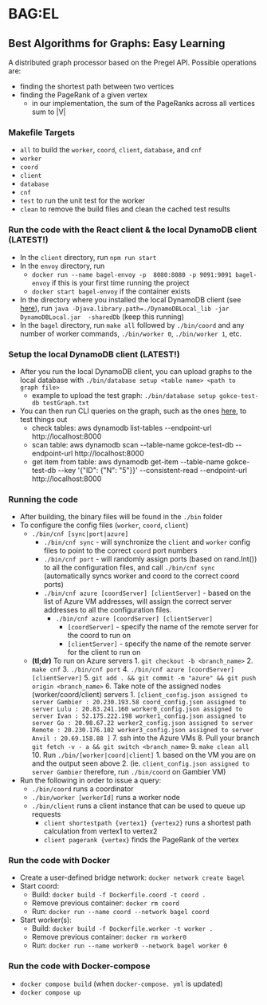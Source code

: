 # BAG:EL

## Best Algorithms for Graphs: Easy Learning

A distributed graph processor based on the Pregel API.
Possible operations are:

- finding the shortest path between two vertices
- finding the PageRank of a given vertex
  - in our implementation, the sum of the PageRanks across all vertices sum to |V|

### Makefile Targets

- `all` to build the `worker`, `coord`, `client`, `database`, and `cnf`
- `worker`
- `coord`
- `client`
- `database`
- `cnf`
- `test` to run the unit test for the worker
- `clean` to remove the build files and clean the cached test results

### Run the code with the React client & the local DynamoDB client (LATEST!)

- In the `client` directory, run `npm run start`
- In the `envoy` directory, run
  - `docker run --name bagel-envoy -p 
8080:8080 -p 9091:9091 bagel-envoy` if
    this is your first time running the project
  - `docker start bagel-envoy` if the
    container exists
- In the directory where you installed the
  local DynamoDB client (see [here](https://github.com/ryanjhkim/bagel/tree/main/database)), run `java -Djava.library.path=./DynamoDBLocal_lib -jar DynamoDBLocal.jar 
-sharedDb` (keep this running)
- In the `bagel` directory, run `make all`
  followed by `./bin/coord` and any number of
  worker commands, `./bin/worker 0`, `./bin/worker 1`, etc.

### Setup the local DynamoDB client (LATEST!)

- After you run the local DynamoDB client, you
  can upload graphs to the local database with
  `./bin/database setup <table name> <path to 
graph file>`
  - example to upload the test graph: `./bin/database setup gokce-test-db testGraph.txt`
- You can then run CLI queries on the graph,
  such as the ones [here](https://dynobase.dev/dynamodb-cli-query-examples/), to test things out
  - check tables: aws dynamodb list-tables --endpoint-url http://localhost:8000
  - scan table: aws dynamodb scan --table-name gokce-test-db --endpoint-url http://localhost:8000
  - get item from table: aws dynamodb get-item
    --table-name gokce-test-db --key '{"ID": {"N": "5"}}' --consistent-read --endpoint-url http://localhost:8000

### Running the code

- After building, the binary files will be found in the `./bin` folder
- To configure the config files (`worker`, `coord`, `client`)
  - `./bin/cnf [sync|port|azure]`
    - `./bin/cnf sync` - will synchronize the `client` and `worker` config files to point to the correct `coord` port numbers
    - `./bin/cnf port` - will randomly assign ports (based on rand.Int()) to all the configuration files, and call `./bin/cnf sync` (automatically syncs worker and coord to the correct coord ports)
    - `./bin/cnf azure [coordServer] [clientServer]` - based on the list of Azure VM addresses, will assign the correct server addresses to all the configuration files.
      - `./bin/cnf azure [coordServer] [clientServer]`
        - `[coordServer]` - specify the name of the remote server for the coord to run on
        - `[clientServer]` - specify the name of the remote server for the client to run on
  - **(tl;dr)** To run on Azure servers 1. `git checkout -b <branch_name>` 2. `make cnf` 3. `./bin/cnf port` 4. `./bin/cnf azure [coordServer] [clientServer]` 5. `git add . && git commit -m "azure" && git push origin <branch_name>` 6. Take note of the assigned nodes (worker/coord/client) servers 1. `[client_config.json assigned to server Gambier : 20.230.193.58 coord_config.json assigned to server Lulu : 20.83.241.160 worker0_config.json assigned to server Ivan : 52.175.222.198 worker1_config.json assigned to server Go : 20.98.67.22 worker2_config.json assigned to server Remote : 20.230.176.102 worker3_config.json assigned to server Anvil : 20.69.158.88 ]` 7. ssh into the Azure VMs 8. Pull your branch `git fetch -v - a && git switch <branch_name>` 9. `make clean all` 10. Run `./bin/[worker|coord|client]` 1. based on the VM you are on and the output seen above 2. (ie. `client_config.json assigned to server Gambier` therefore, run `./bin/coord` on Gambier VM)
- Run the following in order to issue a query:
  - `./bin/coord` runs a coordinator
  - `./bin/worker [workerId]` runs a worker node
  - `./bin/client` runs a client instance that can be used to queue up requests
    - `client shortestpath {vertex1} {vertex2}` runs a shortest path calculation from vertex1 to vertex2
    - `client pagerank {vertex}` finds the PageRank of the vertex

### Run the code with Docker

- Create a user-defined bridge network: `docker network create bagel`
- Start coord:
  - Build: `docker build -f Dockerfile.coord -t coord .`
  - Remove previous container: `docker rm coord`
  - Run: `docker run --name coord --network bagel coord`
- Start worker(s):
  - Build: `docker build -f Dockerfile.worker -t worker .`
  - Remove previous container: `docker rm worker0`
  - Run: `docker run --name worker0 --network bagel worker 0`

### Run the code with Docker-compose

- `docker compose build` (when `docker-compose. yml` is updated)
- `docker compose up`
